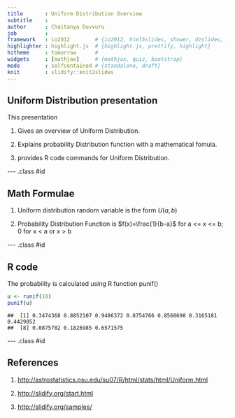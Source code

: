 ```yaml
---
title       : Uniform Distribution Overview
subtitle    : 
author      : Chaitanya Duvvuru
job         : 
framework   : io2012        # {io2012, html5slides, shower, dzslides, ...}
highlighter : highlight.js  # {highlight.js, prettify, highlight}
hitheme     : tomorrow      # 
widgets     : [mathjax]     # {mathjax, quiz, bootstrap}
mode        : selfcontained # {standalone, draft}
knit        : slidify::knit2slides
---
```


## Uniform Distribution presentation


This presentation 

1. Gives an overview of Uniform Distribution.

2. Explains probability Distribution function with a mathematical fomula.

3. provides R code commands for Uniform Distribution.

--- .class #id 

## Math Formulae


1. Uniform distribution random variable is the form $U(a,b)$

2. Probability Distribution Function  is $f(x)=\frac{1}{b-a}$ for a <= x <= b;
                                                            0 for x < a or x > b

--- .class #id 

## R code


The probability is calculated using R function punif()


```r
u <- runif(10) 
punif(u)
```

```
##  [1] 0.3474368 0.8852107 0.9486372 0.8754766 0.8560698 0.3165181 0.4429052
##  [8] 0.0875782 0.1826985 0.6571575
```


--- .class #id 

## References


1. http://astrostatistics.psu.edu/su07/R/html/stats/html/Uniform.html

2. http://slidify.org/start.html

3. http://slidify.org/samples/


